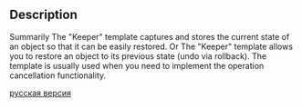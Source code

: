 ## Description

Summarily
The "Keeper" template captures and stores the current state of an object so that it can be easily restored.
Or
The "Keeper" template allows you to restore an object to its previous state (undo via rollback).
The template is usually used when you need to implement the operation cancellation functionality.


[русская версия](README-rus.md)
